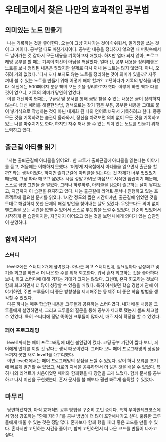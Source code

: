 # 우테코에서 찾은 나만의 효과적인 공부법

## 의미있는 노트 만들기 
 나는 기록하는 것을 좋아한다. 
 오늘이 그냥 지나가는 것이 아쉬워서, 일기장을 쓰는 것이 그 예이다. 
 공부할 때도 마찬가지이다. 
 공부한 내용을 정리하지 않으면 내 머릿속에서도 날아가는 것 같아서 모든 내용을 기록하고자 애썼다. 
 하지만 얼마 되지 않아, 프로그래밍 공부를 할 때는 기록이 최선이 아님을 깨달았다. 
 얼마 전, 공부 내용을 정리해놓은 노트를 보니 정리된 내용은 많았지만 실제로 다시 꺼내 본 노트는 많지 않았다. 
 아니, 오히려 거의 없었다. 
 '다시 꺼내 보지도 않는 노트를 정리하는 것이 의미가 있을까? 자주 꺼내 볼 수 있는 노트를 만들기 위해 어떻게 해야 할까?' 고민하다가 기록의 방식을 바꿨다. 
 예전에는 500페이지 분량 책의 모든 것을 정리하고자 했다. 
 이렇게 하면 책과 다를 것이 없으니, 기록의 의미가 당연히 없었다.
<br>
 이를 개선하여 현재는, 구글링 및 문서를 통해 금방 찾을 수 있는 내용은 굳이 정리하지 않는다. 
 대신 에러를 해결한 방법, 검색으로는 찾기 힘든 부분, 공부한 내용을 그대로 붙여 넣기식으로 작성하는 것이 아닌 내재화 된 나의 언어로 바꿔서 기록하려고 한다. 
 종종 모든 것을 기록하려는 습관이 올라와서, 정신을 차려보면 의미 없이 모든 것을 기록하고 있는 나를 마주치기도 한다. 
 하지만 자주 꺼내 볼 수 있는 의미 있는 노트를 만들기 위해 노력하고 있다. 

## 출근길 아티클 읽기 
 '저는 출퇴근길에 아티클을 읽어요!'. 
 한 크루가 출퇴근길에 아티클을 읽는다는 이야기를 듣고, 처음에는 이해하지 못했다. 
 '어떻게 지옥철에서 아티클을 읽으면서 출근을 할까?'라는 생각이었다. 
 하지만 출퇴근길에 아티클을 읽는다는 것 자체가 너무 멋있었기 때문에, 그냥 따라 해보고 싶었다. 
 사실 정말 가벼운 마음으로 시작한 습관이기 때문에, 스스로 금방 그만둘 줄 알았다. 
 그러나 하루하루, 아티클을 읽으며 출근하는 날이 쌓여갔고, 지금까지 이 습관을 유지하고 있다. 
 나는 출근길에 리액트 문서나 진행하고 있는 프로젝트에 필요한 문서를 읽었다. 
 1시간 정도의 짧은 시간이지만, 출근길에 읽었던 것을 토대로 해결하지 못한 문제의 해결 방안을 찾아내는 날도 있었다. 
 무엇보다도 의미 없이 핸드폰을 보는 시간을 없앨 수 있어서 스스로 뿌듯함을 느낄 수 있었다. 
 단순히 멋있어서 시작하게 된 습관이지만, 지금까지 이어오고 있는 것을 보면 나에게 의미가 있는 습관임이 분명하다. 

## 함께 자라기  
### 스터디 
 level2에는 스터디 2개에 참여했다. 
 하나는 회고 스터디인데, 일요일마다 감정회고 및 기술 회고를 하면서 더 나은 한 주를 위해 회고한다. 
 워낙 혼자 회고하는 것을 좋아하다 보니, 회고 스터디에 대해 가지는 기대가 크지는 않았다. 
 그런데, 혼자 회고하는 것보다 함께 회고하면서 더 많이 성장할 수 있음을 배웠다. 
 특히 아쉬웠던 학습 경험에 관해 이야기하면, 주변 크루들이 더 좋은 방향성을 제시해주는 등 매주 더 좋은 학습 방법을 생각할 수 있었다.
<br>
 다른 하나는 매주 학습한 내용을 크루들과 공유하는 스터디였다. 
 내가 배운 내용을 크루들에게 설명하면서, 그리고 크루들의 질문을 통해 공부가 제대로 됐는지 셀프 체크할 수 있었다. 
 특히 스터디에 정말 똑똑한 크루들이 많아서, 매주 지식 확장을 할 수 있었다. 

### 페어 프로그래밍 
 level1까지는 페어 프로그래밍에 대한 불안감이 컸다. 
 코딩 공부 기간이 짧다 보니, 페어에게 민폐를 끼칠 것 같다는 생각 때문이었다. 
 그러다 보니 페어 프로그래밍의 장점을 느끼지 못한 채로 level1을 마무리했다.
<br>
 이번 level2에서는 페어 프로그래밍의 장점을 느낄 수 있었다. 
 같이 하니 오류를 초기에 빠르게 발견할 수 있었고, 서로의 지식을 공유하면서 더 많은 것을 배울 수 있었다. 
 특히 나와 리액트가 처음이었던 페어와 함께했을 때 장점을 크게 느꼈다. 
 함께 문서를 공부하고 나서 미션을 구현했는데, 혼자 문서를 볼 때보다 훨씬 빠르게 습득할 수 있었다. 

## 마무리 
 당연하겠지만, 아직 효과적인 공부 방법을 꾸준히 고민 중이다. 
 특히 우아한테크코스에서 항상 강조하는 "함께 자라기"를 공부 방법에 더 많이 포함해나가고 싶다. 
 훌륭한 크루들에게 배울 수 있는 것은 정말 많다. 
 혼자보다 함께 했을 때 더 좋은 코드를 만들 수 있다. 
 혼자서만 고민하는 시간을 줄이고, 함께 고민하면서 더 나은 코드를 만들어 나가고 싶다. 

